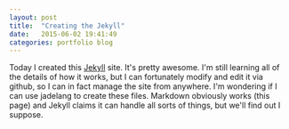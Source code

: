 ```yaml
---
layout: post
title:  "Creating the Jekyll"
date:   2015-06-02 19:41:49
categories: portfolio blog
---
```

Today I created this [Jekyll][jekyll] site. It's pretty awesome. I'm still learning all of the details of how it works, but I can fortunately modify and edit it via github, so I can in fact manage the site from anywhere.
I'm wondering if I can use jadelang to create these files. Markdown obviously works (this page) and Jekyll claims it can handle all sorts of things, but we'll find out I suppose.


[jekyll]:      http://jekyllrb.com
